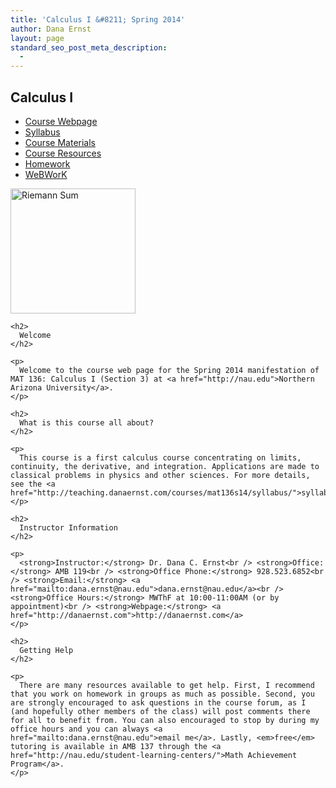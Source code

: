 ```yaml
---
title: 'Calculus I &#8211; Spring 2014'
author: Dana Ernst
layout: page
standard_seo_post_meta_description:
  - 
---
```

<div id="right">
  <h2>
    Calculus I
  </h2>
  
  <ul>
    <li>
      <a href="http://teaching.danaernst.com/mat136s14/" title="Calculus I – Spring 2014">Course Webpage</a>
    </li>
    <li>
      <a href="http://teaching.danaernst.com/mat136s14/syllabus/" title="Syllabus">Syllabus</a>
    </li>
    <li>
      <a href="http://teaching.danaernst.com/mat136s14/materials/" title="Course Materials">Course Materials</a>
    </li>
    <li>
      <a href="http://teaching.danaernst.com/mat136s14/resources/" title="Course Resources">Course Resources</a>
    </li>
    <li>
      <a href="http://teaching.danaernst.com/mat136s14/homework/" title="Homework">Homework</a>
    </li>
    <li>
      <a href="https://webwork.math.nau.edu/webwork2/DErnst_136/" target="_blank">WeBWorK</a>
    </li>
  </ul>
  
  <p>
    <a href="http://teaching.danaernst.com/wp-content/uploads/2012/08/RiemannSum.png"><img src="http://teaching.danaernst.com/wp-content/uploads/2012/08/RiemannSum-300x191.png" alt="Riemann Sum" title="Riemann Sum" width="200" class="aligncenter size-medium wp-image-69" /></a> </div> 
    
    <h2>
      Welcome
    </h2>
    
    <p>
      Welcome to the course web page for the Spring 2014 manifestation of MAT 136: Calculus I (Section 3) at <a href="http://nau.edu">Northern Arizona University</a>.
    </p>
    
    <h2>
      What is this course all about?
    </h2>
    
    <p>
      This course is a first calculus course concentrating on limits, continuity, the derivative, and integration. Applications are made to classical problems in physics and other sciences. For more details, see the <a href="http://teaching.danaernst.com/courses/mat136s14/syllabus/">syllabus</a>.
    </p>
    
    <h2>
      Instructor Information
    </h2>
    
    <p>
      <strong>Instructor:</strong> Dr. Dana C. Ernst<br /> <strong>Office:</strong> AMB 119<br /> <strong>Office Phone:</strong> 928.523.6852<br /> <strong>Email:</strong> <a href="mailto:dana.ernst@nau.edu">dana.ernst@nau.edu</a><br /> <strong>Office Hours:</strong> MWThF at 10:00-11:00AM (or by appointment)<br /> <strong>Webpage:</strong> <a href="http://danaernst.com">http://danaernst.com</a>
    </p>
    
    <h2>
      Getting Help
    </h2>
    
    <p>
      There are many resources available to get help. First, I recommend that you work on homework in groups as much as possible. Second, you are strongly encouraged to ask questions in the course forum, as I (and hopefully other members of the class) will post comments there for all to benefit from. You can also encouraged to stop by during my office hours and you can always <a href="mailto:dana.ernst@nau.edu">email me</a>. Lastly, <em>free</em> tutoring is available in AMB 137 through the <a href="http://nau.edu/student-learning-centers/">Math Achievement Program</a>.
    </p>